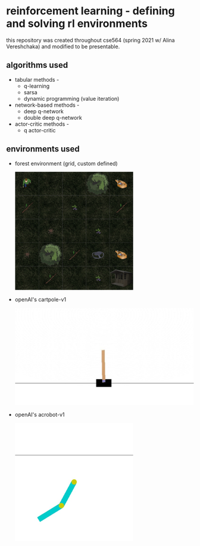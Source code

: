 # reinforcement learning - defining and solving rl environments
this repository was created throughout cse564 (spring 2021 w/ Alina Vereshchaka) and modified to be presentable.

## algorithms used
  - tabular methods - 
    - q-learning 
    - sarsa
    - dynamic programming (value iteration)
  - network-based methods - 
    - deep q-network
    - double deep q-network
  - actor-critic methods - 
    - q actor-critic

## environments used
  - forest environment (grid, custom defined)
  
    ![Sample Forest Render](sample_renders/forest_sample.png)
    
  - openAI's cartpole-v1

    ![Sample Cartpole Render](sample_renders/cartpole_sample.png)
    
  - openAI's acrobot-v1
    
    ![Sample Acrobot Render](sample_renders/acrobot_sample.png)
